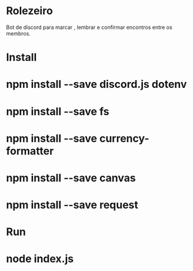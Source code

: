 # Rolezeiro
Bot de discord para marcar , lembrar e confirmar encontros entre os membros.

# Install
# npm install --save discord.js dotenv
# npm install --save fs
# npm install --save currency-formatter
# npm install --save canvas
# npm install --save request


# Run 
# node index.js
